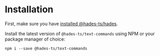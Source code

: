 # Installation

First, make sure you have [installed @hades-ts/hades](../hades/installation.md).

Install the latest version of `@hades-ts/text-commands` using NPM or your package manager of choice:

    npm i --save @hades-ts/text-commands